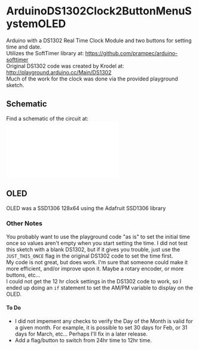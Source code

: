 # ArduinoDS1302Clock2ButtonMenuSystemOLED  
Arduino with a DS1302 Real Time Clock Module and two buttons for setting time and date.  
Utilizes the SoftTimer library at: https://github.com/prampec/arduino-softtimer  
Original DS1302 code was created by Krodel at: http://playground.arduino.cc/Main/DS1302  
Much of the work for the clock was done via the provided playground sketch.

## Schematic
Find a schematic of the circuit at: 
        ![OLED DS1302 Schematic](ArduinoDS1302Clock2ButtonMenuSystemOLED/Arduino_DS1302_RTC_Clock_with_OLED_2_Button.pdf)
      

## OLED
OLED was a SSD1306 128x64 using the Adafruit SSD1306 library  
### Other Notes
You probably want to use the playground code "as is" to set the initial time once so values aren't empty when you 
start setting the time. I did not test this sketch with a blank DS1302, but if it gives you trouble, just use the
`JUST_THIS_ONCE` flag in the original DS1302 code to set the time first.  
My code is not great, but does work. I'm sure that someone could make it more efficient, and/or improve upon it.
Maybe a rotary encoder, or more buttons, etc...  
I could not get the 12 hr clock settings in the DS1302 code to work, so I ended up doing an `if` statement to 
set the AM/PM variable to display on the OLED.

#### To Do
- I did not impement any checks to verify the Day of the Month is valid for a given month. For example, it is possible
to set 30 days for Feb, or 31 days for March, etc... Perhaps I'll fix in a later release.
 - Add a flag/button to switch from 24hr time to 12hr time.

